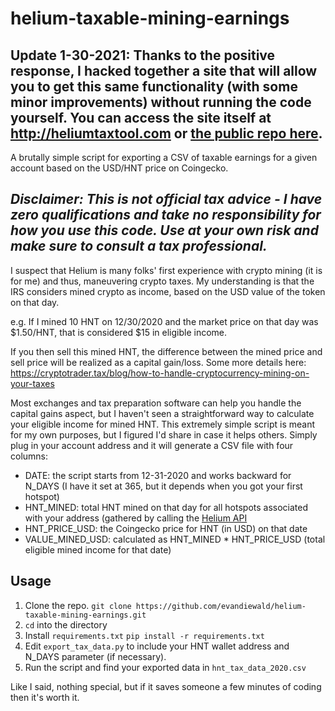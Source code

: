 # helium-taxable-mining-earnings

## Update 1-30-2021: Thanks to the positive response, I hacked together a site that will allow you to get this same functionality (with some minor improvements) without running the code yourself. You can access the site itself at http://heliumtaxtool.com or [the public repo here](https://github.com/evandiewald/helium-tax-tool-webpage).

A brutally simple script for exporting a CSV of taxable earnings for a given account based on the USD/HNT price on Coingecko.
## ***Disclaimer**: This is not official tax advice - I have zero qualifications and take no responsibility for how you use this code. Use at your own risk and make sure to consult a tax professional.*

I suspect that Helium is many folks' first experience with crypto mining (it is for me) and thus, maneuvering crypto taxes. My understanding is that the IRS considers mined crypto as income, based on the USD value of the token on that day.

e.g. If I mined 10 HNT on 12/30/2020 and the market price on that day was $1.50/HNT, that is considered $15 in eligible income.

If you then sell this mined HNT, the difference between the mined price and sell price will be realized as a capital gain/loss. 
Some more details here: https://cryptotrader.tax/blog/how-to-handle-cryptocurrency-mining-on-your-taxes

Most exchanges and tax preparation software can help you handle the capital gains aspect, but I haven't seen a straightforward way to calculate your eligible income for mined HNT. This extremely simple script is meant for my own purposes, but I figured I'd share in case it helps others. Simply plug in your account address and it will generate a CSV file with four columns: 
- DATE: the script starts from 12-31-2020 and works backward for N_DAYS (I have it set at 365, but it depends when you got your first hotspot)
- HNT_MINED: total HNT mined on that day for all hotspots associated with your address (gathered by calling the [Helium API](https://developer.helium.com/blockchain/api/api-hotspots)
- HNT_PRICE_USD: the Coingecko price for HNT (in USD) on that date
- VALUE_MINED_USD: calculated as HNT_MINED * HNT_PRICE_USD (total eligible mined income for that date)

## Usage
1. Clone the repo. 
`git clone https://github.com/evandiewald/helium-taxable-mining-earnings.git`
2. `cd` into the directory
3. Install `requirements.txt`
`pip install -r requirements.txt`
4. Edit `export_tax_data.py` to include your HNT wallet address and N_DAYS parameter (if necessary).
5. Run the script and find your exported data in `hnt_tax_data_2020.csv`

Like I said, nothing special, but if it saves someone a few minutes of coding then it's worth it. 
